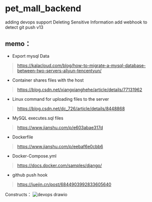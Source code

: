 # pet_mall_backend
adding devops support
Deleting Sensitive Information
add webhook to detect git push v13

## memo：
- Export mysql Data
> https://kalacloud.com/blog/how-to-migrate-a-mysql-database-between-two-servers-aliyun-tencentyun/
- Container shares files with the host
> https://blog.csdn.net/xiangxianghehe/article/details/77131962
- Linux command for uploading files to the server
> https://blog.csdn.net/dc_726/article/details/8448868
- MySQL executes.sql files
> https://www.jianshu.com/p/e603abae317d
- Dockerfile
> https://www.jianshu.com/p/eebaf6e0cbb6
- Docker-Compose.yml
> https://docs.docker.com/samples/django/
- github push hook
> https://juejin.cn/post/6844903992833605640

Constructs：
![devops drawio](https://user-images.githubusercontent.com/38637946/186574849-0f8b0e99-2d41-4a0a-a90c-37a5235f451a.png)

